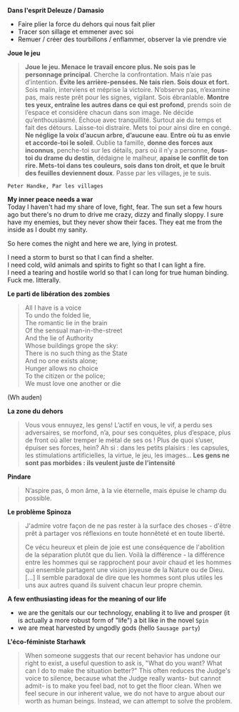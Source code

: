 **Dans l'esprit Deleuze / Damasio**

* Faire plier la force du dehors qui nous fait plier
* Tracer son sillage et emmener avec soi
* Remuer / créer des tourbillons / enflammer, observer la vie prendre vie

**Joue le jeu**

> **Joue le jeu. Menace le travail encore plus. Ne sois pas le personnage principal**. Cherche la confrontation. Mais n’aie pas d’intention. **Évite les arrière-pensées. Ne tais rien. Sois doux et fort.** Sois malin, interviens et méprise la victoire. N’observe pas, n’examine pas, mais reste prêt pour les signes, vigilant. Sois ébranlable. **Montre tes yeux, entraîne les autres dans ce qui est profond**, prends soin de l’espace et considère chacun dans son image. Ne décide qu’enthousiasmé. Échoue avec tranquillité. Surtout aie du temps et fait des détours. Laisse-toi distraire. Mets toi pour ainsi dire en congé. **Ne néglige la voix d’aucun arbre, d’aucune eau**. **Entre où tu as envie et accorde-toi le soleil**. Oublie ta famille, **donne des forces aux inconnus**, penche-toi sur les détails, pars où il n’y a personne, **fous-toi du drame du destin**, dédaigne le malheur, **apaise le conflit de ton rire. Mets-toi dans tes couleurs, sois dans ton droit, et que le bruit des feuilles deviennent doux**. Passe par les villages, je te suis.

`Peter Handke, Par les villages`

**My inner peace needs a war**  
Today I haven't had my share of love, fight, fear. The sun set a few hours ago but there's no drum to drive me crazy, dizzy and finally sloppy. I sure have my enemies, but they never show their faces. They eat me from the inside as I doubt my sanity.

So here comes the night and here we are, lying in protest.

I need a storm to burst so that I can find a shelter.  
I need cold, wild animals and spirits to fight so that I can light a fire.  
I need a tearing and hostile world so that I can long for true human binding.  
Fuck me. litterally.

**Le parti de libération des zombies**

> All I have is a voice  
> To undo the folded lie,  
> The romantic lie in the brain  
> Of the sensual man-in-the-street  
> And the lie of Authority  
> Whose buildings grope the sky:  
> There is no such thing as the State  
> And no one exists alone;  
> Hunger allows no choice  
> To the citizen or the police;  
> We must love one another or die

\(Wh auden\)

**La zone du dehors**

> Vous vous ennuyez, les gens! L’actif en vous, le vif, a perdu ses adversaires, se morfond, n’a, pour ses conquêtes, plus d’espace, plus de front où aller tremper le métal de ses os ! Plus de quoi s’user, épuiser ses forces, hein? Ah si : dans les petits plaisirs : les capsules, les stimulations artificielles, la virtue, le jeu, les images… **Les gens ne sont pas morbides : ils veulent juste de l’intensité**

**Pindare**

> N’aspire pas, ô mon âme, à la vie éternelle, mais épuise le champ du possible.

**Le problème Spinoza**

> J'admire votre façon de ne pas rester à la surface des choses - d'être prêt à partager vos réflexions en toute honnêteté et en toute liberté.
>
> Ce vécu heureux et plein de joie est une conséquence de l'abolition de la séparation plutôt que du lien. Voilà la différence - la différence entre les hommes qui se rapprochent pour avoir chaud et les hommes qui ensemble partagent une vision joyeuse de la Nature ou de Dieu. \[...\] Il semble paradoxal de dire que les hommes sont plus utiles les uns aux autres quand ils suivent chacun leur propre chemin.

**A few enthusiasting ideas for the meaning of our life**

* we are the genitals our our technology, enabling it to live and prosper \(it is actually a more robust form of "life"\) a bit like in the novel `Spin`
* we are meat harvested by ungodly gods \(hello `Sausage party`\)

**L'éco-féministe Starhawk**

> When someone suggests that our recent behavior has undone our right to exist, a useful question to ask is, "What do you want? What can I do to make the situation better?" This often reduces the Judge's voice to silence, because what the Judge really wants- but cannot admit- is to make you feel bad, not to get the floor clean. When we feel secure in our inherent value, we do not have to argue about our worth as human beings. Instead, we can attempt to solve the problem.



